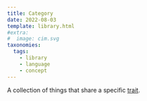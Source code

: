 ```yaml
---
title: Category
date: 2022-08-03
template: library.html
#extra:
#  image: cim.svg
taxonomies:
  tags:
    - library
    - language
    - concept
---
```

A collection of things that share a specific [trait](/library/traits).

